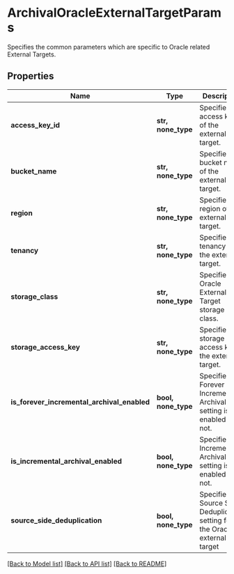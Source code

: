 # ArchivalOracleExternalTargetParams

Specifies the common parameters which are specific to Oracle related External Targets.

## Properties
Name | Type | Description | Notes
------------ | ------------- | ------------- | -------------
**access_key_id** | **str, none_type** | Specifies the access key id of the external target. | 
**bucket_name** | **str, none_type** | Specifies the bucket name of the external target. | 
**region** | **str, none_type** | Specifies the region of the external target. | 
**tenancy** | **str, none_type** | Specifies the tenancy of the external target. | 
**storage_class** | **str, none_type** | Specifies the Oracle External Target storage class. | 
**storage_access_key** | **str, none_type** | Specifies the storage access key of the external target. | [optional] 
**is_forever_incremental_archival_enabled** | **bool, none_type** | Specifies if Forever Incremental Archival setting is enabled or not. | [optional] 
**is_incremental_archival_enabled** | **bool, none_type** | Specifies if Incremental Archival setting is enabled or not. | [optional] 
**source_side_deduplication** | **bool, none_type** | Specifies the Source Side Deduplication setting for the Oracle external target | [optional] 

[[Back to Model list]](../README.md#documentation-for-models) [[Back to API list]](../README.md#documentation-for-api-endpoints) [[Back to README]](../README.md)


